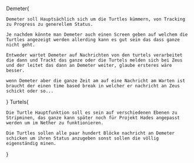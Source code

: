 Demeter{
    
    Demeter soll Hauptsächlich sich um die Turtles kümmern, von Tracking zu Progress zu generellem Status.

    Je nachdem könnte man Demeter auch einen Screen geben auf welchem die Turtles angezeigt werden allerding kann es gut sein das dass ganze nicht geht.

    Entweder wartet Demeter auf Nachrichten von den turtels verarbeitet die dann und Trackt das ganze oder die Turtels melden sich bei Zeus und der leitet das dann an Demeter weiter, glaube ersteres wäre besser.

    wenn Demeter aber die ganze Zeit am auf eine Nachricht am Warten ist braucht der einen time based break in welcher er nachricht an Zeus schickt oder so...
}
Turtels{
    
    Die Turtle Hauptfunktion soll es sein auf verschiedenen Ebenen zu Stripminen, das ganze kann später noch für Projekt Hades angepasst werden um im Nether zu funktionieren.

    Die Turtles sollen alle paar hundert Blöcke nachricht an Demeter schicken um ihren Status anzugeben sonst sollen die völlig eigenständig minen.
}
